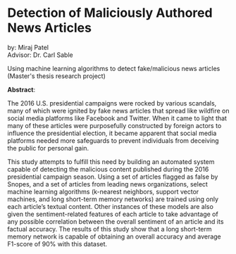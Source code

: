 # Detection of Maliciously Authored News Articles
by: Miraj Patel  
Advisor: Dr. Carl Sable  

Using machine learning algorithms to detect fake/malicious news articles (Master's thesis research project)

**Abstract**:  

The 2016 U.S. presidential campaigns were rocked by various scandals, many of which were ignited by fake news articles that spread like wildfire on social media platforms like Facebook and Twitter.  When it came to light that many of these articles were purposefully constructed by foreign actors to influence the presidential election, it became apparent that social media platforms needed more safeguards to prevent individuals from deceiving the public for personal gain.

This study attempts to fulfill this need by building an automated system capable of detecting the malicious content published during the 2016 presidential campaign season.  Using a set of articles flagged as false by Snopes, and a set of articles from leading news organizations, select machine learning algorithms (k-nearest neighbors, support vector machines, and long short-term memory networks) are trained using only each article’s textual content.  Other instances of these models are also given the sentiment-related features of each article to take advantage of any possible correlation between the overall sentiment of an article and its factual accuracy.  The results of this study show that a long short-term memory network is capable of obtaining an overall accuracy and average F1-score of 90% with this dataset.  
